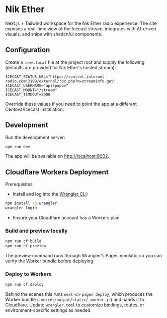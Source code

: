 # Nik Ether

Next.js + Tailwind workspace for the Nik Ether radio experience. The site exposes a real-time view of the Icecast stream, integrates with AI-driven visuals, and ships with shadcn/ui components.

## Configuration

Create a `.env.local` file at the project root and supply the following (defaults are provided for Nik Ether's hosted stream):

```
ICECAST_STATUS_URL="https://control.internet-radio.com:2199/external/rpc.php?m=streaminfo.get"
ICECAST_USERNAME="apispopov"
ICECAST_MOUNT="/stream"
ICECAST_TIMEOUT=5000
```

Override these values if you need to point the app at a different Centova/Icecast installation.

## Development

Run the development server:

```bash
npm run dev
```

The app will be available on [http://localhost:9002](http://localhost:9002).

## Cloudflare Workers Deployment

Prerequisites:

- Install and log into the [Wrangler CLI](https://developers.cloudflare.com/workers/wrangler/install-and-update/):

```bash
npm install -g wrangler
wrangler login
```

- Ensure your Cloudflare account has a Workers plan.

### Build and preview locally

```bash
npm run cf:build
npm run cf:preview
```

The preview command runs through Wrangler's Pages emulator so you can verify the Worker bundle before deploying.

### Deploy to Workers

```bash
npm run cf:deploy
```

Behind the scenes this runs `next-on-pages deploy`, which produces the Worker bundle (`.vercel/output/static/_worker.js`) and hands it to Cloudflare. Update `wrangler.toml` to customize bindings, routes, or environment-specific settings as needed.
